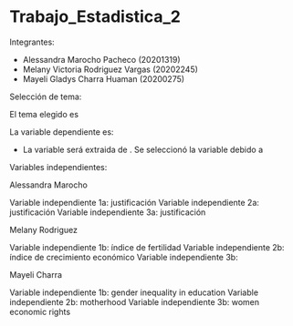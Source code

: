 # Trabajo_Estadistica_2

Integrantes: 
- Alessandra Marocho Pacheco (20201319)
- Melany Victoria Rodriguez Vargas (20202245)
- Mayeli Gladys Charra Huaman (20200275)

Selección de tema:

El tema elegido es

La variable dependiente es:

- La variable será extraida de . Se seleccionó la variable debido a

Variables independientes:


Alessandra Marocho

Variable independiente 1a: justificación
Variable independiente 2a: justificación
Variable independiente 3a: justificación


Melany Rodriguez

Variable independiente 1b: índice de fertilidad
Variable independiente 2b: índice de crecimiento económico
Variable independiente 3b: 


Mayeli Charra

Variable independiente 1b: gender inequality in education 
Variable independiente 2b: motherhood
Variable independiente 3b: women economic rights


